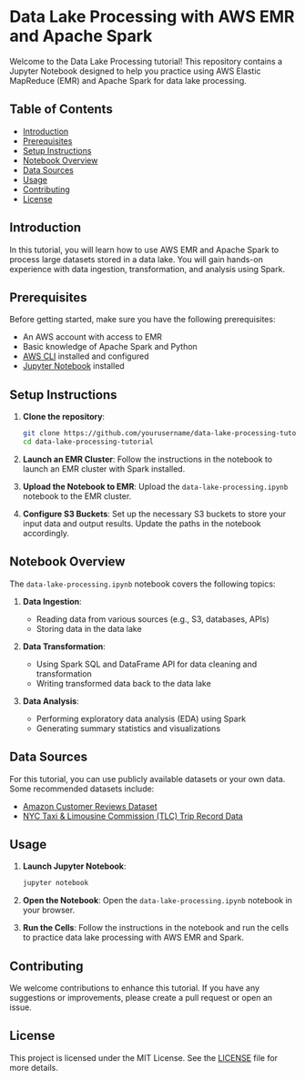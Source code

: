 # Data Lake Processing with AWS EMR and Apache Spark

Welcome to the Data Lake Processing tutorial! This repository contains a Jupyter Notebook designed to help you practice using AWS Elastic MapReduce (EMR) and Apache Spark for data lake processing.

## Table of Contents

- [Introduction](#introduction)
- [Prerequisites](#prerequisites)
- [Setup Instructions](#setup-instructions)
- [Notebook Overview](#notebook-overview)
- [Data Sources](#data-sources)
- [Usage](#usage)
- [Contributing](#contributing)
- [License](#license)

## Introduction

In this tutorial, you will learn how to use AWS EMR and Apache Spark to process large datasets stored in a data lake. You will gain hands-on experience with data ingestion, transformation, and analysis using Spark.

## Prerequisites

Before getting started, make sure you have the following prerequisites:

- An AWS account with access to EMR
- Basic knowledge of Apache Spark and Python
- [AWS CLI](https://aws.amazon.com/cli/) installed and configured
- [Jupyter Notebook](https://jupyter.org/install) installed

## Setup Instructions

1. **Clone the repository**:
    ```bash
    git clone https://github.com/yourusername/data-lake-processing-tutorial.git
    cd data-lake-processing-tutorial
    ```

2. **Launch an EMR Cluster**:
    Follow the instructions in the notebook to launch an EMR cluster with Spark installed.

3. **Upload the Notebook to EMR**:
    Upload the `data-lake-processing.ipynb` notebook to the EMR cluster.

4. **Configure S3 Buckets**:
    Set up the necessary S3 buckets to store your input data and output results. Update the paths in the notebook accordingly.

## Notebook Overview

The `data-lake-processing.ipynb` notebook covers the following topics:

1. **Data Ingestion**:
    - Reading data from various sources (e.g., S3, databases, APIs)
    - Storing data in the data lake

2. **Data Transformation**:
    - Using Spark SQL and DataFrame API for data cleaning and transformation
    - Writing transformed data back to the data lake

3. **Data Analysis**:
    - Performing exploratory data analysis (EDA) using Spark
    - Generating summary statistics and visualizations

## Data Sources

For this tutorial, you can use publicly available datasets or your own data. Some recommended datasets include:

- [Amazon Customer Reviews Dataset](https://registry.opendata.aws/amazon-reviews/)
- [NYC Taxi & Limousine Commission (TLC) Trip Record Data](https://registry.opendata.aws/nyc-tlc-trip-records/)

## Usage

1. **Launch Jupyter Notebook**:
    ```bash
    jupyter notebook
    ```

2. **Open the Notebook**:
    Open the `data-lake-processing.ipynb` notebook in your browser.

3. **Run the Cells**:
    Follow the instructions in the notebook and run the cells to practice data lake processing with AWS EMR and Spark.

## Contributing

We welcome contributions to enhance this tutorial. If you have any suggestions or improvements, please create a pull request or open an issue.

## License

This project is licensed under the MIT License. See the [LICENSE](LICENSE) file for more details.
